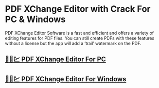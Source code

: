 # PDF XChange Editor with Crack For PC & Windows



PDF XChange Editor Software is a fast and efficient and offers a variety of editing features for PDF files. You can still create PDFs with these features without a license but the app will add a ‘trail’ watermark on the PDF.

## [🚀🎉💹 PDF XChange Editor For PC](https://tinyurl.com/444t9twx)

## [🚀🎉💹 PDF XChange Editor For Windows](https://tinyurl.com/444t9twx)

 

